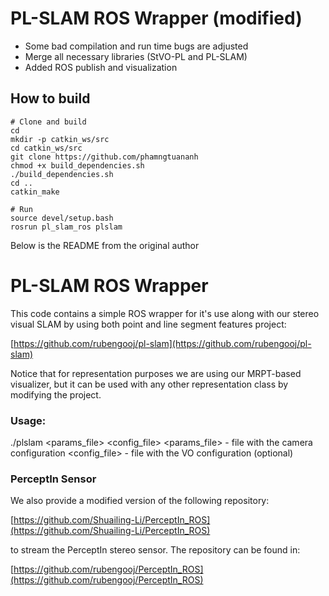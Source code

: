 # PL-SLAM ROS Wrapper (modified)
- Some bad compilation and run time bugs are adjusted
- Merge all necessary libraries (StVO-PL and PL-SLAM)
- Added ROS publish and visualization 

## How to build
```
# Clone and build
cd
mkdir -p catkin_ws/src
cd catkin_ws/src
git clone https://github.com/phamngtuananh
chmod +x build_dependencies.sh
./build_dependencies.sh
cd ..
catkin_make

# Run
source devel/setup.bash
rosrun pl_slam_ros plslam
```

Below is the README from the original author

# PL-SLAM ROS Wrapper #

This code contains a simple ROS wrapper for it's use along with our stereo visual SLAM by using both point and line segment features project:

[https://github.com/rubengooj/pl-slam](https://github.com/rubengooj/pl-slam)

Notice that for representation purposes we are using our MRPT-based visualizer, but it can be used with any other representation class by modifying the project.

### Usage:

./plslam  <params_file>  <config_file>
   <params_file> - file with the camera configuration
   <config_file> - file with the VO configuration (optional)


### PerceptIn Sensor

We also provide a modified version of the following repository: 

[https://github.com/Shuailing-Li/PerceptIn_ROS](https://github.com/Shuailing-Li/PerceptIn_ROS) 

to stream the PerceptIn stereo sensor. The repository can be found in:

[https://github.com/rubengooj/PerceptIn_ROS](https://github.com/rubengooj/PerceptIn_ROS)  
